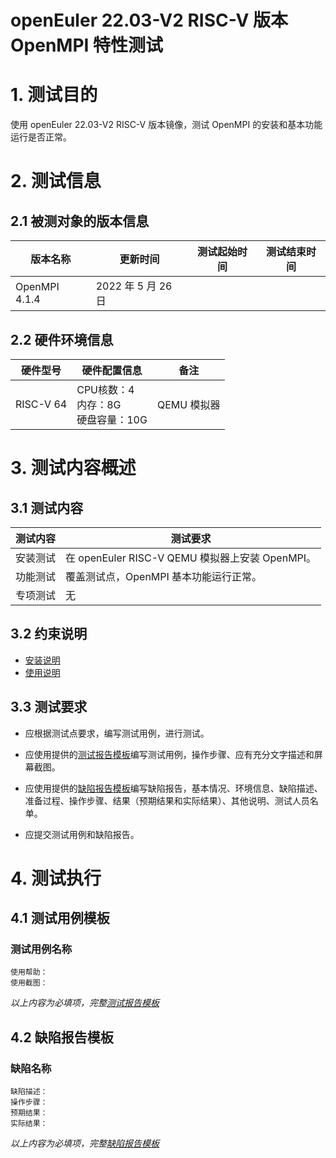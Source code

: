 # openEuler 22.03-V2 RISC-V 版本 OpenMPI 特性测试

# 1. 测试目的

使用 openEuler 22.03-V2 RISC-V 版本镜像，测试 OpenMPI 的安装和基本功能运行是否正常。

# 2. 测试信息

## 2.1 被测对象的版本信息

| 版本名称      | 更新时间           | 测试起始时间 | 测试结束时间 |
|---------------|--------------------|--------------|--------------|
| OpenMPI 4.1.4 | 2022 年 5 月 26 日 |              |              |

## 2.2 硬件环境信息

| 硬件型号  | 硬件配置信息                            | 备注        |
|-----------|-----------------------------------------|-------------|
| RISC-V 64 | CPU核数：4<br>内存：8G<br>硬盘容量：10G | QEMU 模拟器 |

# 3. 测试内容概述

## 3.1 测试内容

| 测试内容 | 测试要求                                        |
|----------|-------------------------------------------------|
| 安装测试 | 在 openEuler RISC-V QEMU 模拟器上安装 OpenMPI。 |
| 功能测试 | 覆盖测试点，OpenMPI 基本功能运行正常。          |
| 专项测试 | 无                                              |

## 3.2 约束说明

- [安装说明](./OpenMPI_installation_guide.md)
- [使用说明](./OpenMPI_userguide.md)

## 3.3 测试要求

- 应根据测试点要求，编写测试用例，进行测试。

- 应使用提供的[测试报告模板](./测试报告模板.md)编写测试用例，操作步骤、应有充分文字描述和屏幕截图。

- 应使用提供的[缺陷报告模板](./缺陷报告模板.md)编写缺陷报告，基本情况、环境信息、缺陷描述、准备过程、操作步骤、结果（预期结果和实际结果）、其他说明、测试人员名单。

- 应提交测试用例和缺陷报告。

# 4. 测试执行

## 4.1 测试用例模板

### 测试用例名称

    使用帮助：
    使用截图：

*以上内容为必填项，完整[测试报告模板](./测试报告模板.md)*

## 4.2 缺陷报告模板

### 缺陷名称

    缺陷描述：
    操作步骤：
    预期结果：
    实际结果：

*以上内容为必填项，完整[缺陷报告模板](./测试报告模板.md)*